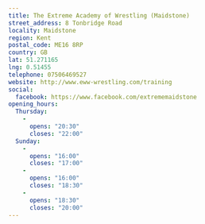 ```yaml
---
title: The Extreme Academy of Wrestling (Maidstone)
street_address: 8 Tonbridge Road
locality: Maidstone
region: Kent
postal_code: ME16 8RP
country: GB
lat: 51.271165
lng: 0.51455
telephone: 07506469527
website: http://www.eww-wrestling.com/training
social:
  facebook: https://www.facebook.com/extrememaidstone
opening_hours:
  Thursday:
    -
      opens: "20:30"
      closes: "22:00"
  Sunday:
    -
      opens: "16:00"
      closes: "17:00"
    -
      opens: "16:00"
      closes: "18:30"
    -
      opens: "18:30"
      closes: "20:00"
---
```

